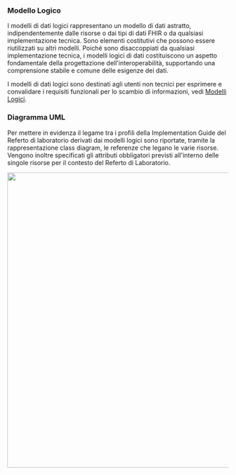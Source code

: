 ### Modello Logico
I modelli di dati logici rappresentano un modello di dati astratto, indipendentemente dalle risorse o dai tipi di dati FHIR o da qualsiasi implementazione tecnica. Sono elementi costitutivi che possono essere riutilizzati su altri modelli. Poiché sono disaccoppiati da qualsiasi implementazione tecnica, i modelli logici di dati costituiscono un aspetto fondamentale della progettazione dell'interoperabilità, supportando una comprensione stabile e comune delle esigenze dei dati.

I modelli di dati logici sono destinati agli utenti non tecnici per esprimere e convalidare i requisiti funzionali per lo scambio di informazioni, vedi [Modelli Logici](./artifacts.html#linee-guida-referto-di-laboratorio).

### Diagramma UML
Per mettere in evidenza il legame tra i profili della Implementation Guide del Referto di laboratorio derivati dai modelli logici sono riportate, tramite la rappresentazione class diagram, le referenze che legano le varie risorse.
Vengono inoltre specificati gli attributi obbligatori previsti all'interno delle singole risorse per il contesto del Referto di Laboratorio.

<p><img src="uml.png" style="width:14in;height:7in" /></p>
